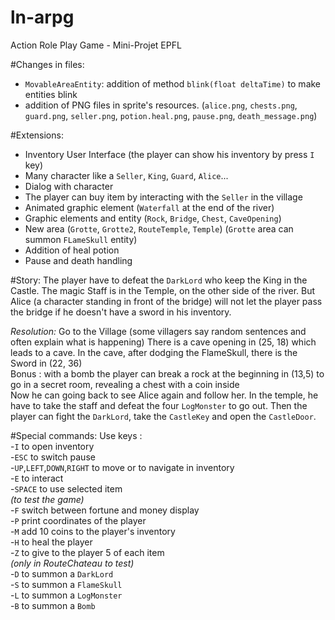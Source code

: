 # ln-arpg

Action Role Play Game - Mini-Projet EPFL


#Changes in files: 
- `MovableAreaEntity`: addition of method `blink(float deltaTime)` to make entities blink
- addition of PNG files in sprite's resources. (`alice.png`, `chests.png`, `guard.png`, `seller.png`, `potion.heal.png`, `pause.png`, `death_message.png`) 

#Extensions:
- Inventory User Interface (the player can show his inventory by press `I` key)
- Many character like a `Seller`, `King`, `Guard`, `Alice`...
- Dialog with character
- The player can buy item by interacting with the `Seller` in the village 
- Animated graphic element (`Waterfall` at the end of the river)
- Graphic elements and entity (`Rock`, `Bridge`, `Chest`, `CaveOpening`)
- New area (`Grotte`, `Grotte2`, `RouteTemple`, `Temple`) (`Grotte` area can summon `FLameSkull` entity)
- Addition of heal potion
- Pause and death handling

#Story:
The player have to defeat the `DarkLord` who keep the King in the Castle. 
The magic Staff is in the Temple, on the other side of the river.
But Alice (a character standing in front of the bridge) will not let the player pass the bridge if he doesn't have a sword in his inventory.

*Resolution:* Go to the Village (some villagers say random sentences and often explain what is happening)
            There is a cave opening in (25, 18) which leads to a cave. In the cave, after dodging the FlameSkull, there is the Sword in (22, 36) 
            <br>Bonus : with a bomb the player can break a rock at the beginning in (13,5) to go in a secret room, revealing a chest with a coin inside <br>
            Now he can going back to see Alice again and follow her. In the temple, he have to take the staff and defeat the four `LogMonster` to go out.
            Then the player can fight the `DarkLord`, take the `CastleKey` and open the `CastleDoor`.
            
#Special commands:
Use keys : <br>
-`I` to open inventory  <br>
-`ESC` to switch pause  <br>
-`UP`,`LEFT`,`DOWN`,`RIGHT` to move or to navigate in inventory <br>
-`E` to interact <br>
-`SPACE` to use selected item <br>
*(to test the game)* <br>
-`F` switch between fortune and money display <br>
-`P` print coordinates of the player <br>
-`M` add 10 coins to the player's inventory<br>
-`H` to heal the player<br>
-`Z` to give to the player 5 of each item
<br>
*(only in RouteChateau to test)*<br>
-`D` to summon a `DarkLord`<br>
-`S` to summon a `FlameSkull`<br>
-`L` to summon a `LogMonster`<br>
-`B` to summon a `Bomb`<br>
